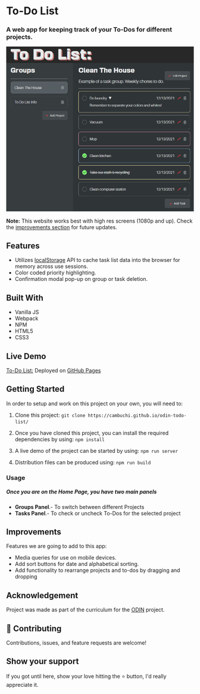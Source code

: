 
# To-Do List

### A web app for keeping track of your To-Dos for different projects. 

<div align="center"><img src="odin-todo-list-README-cover.png" alt="image" width="900" /></div>

**Note:** This website works best with high res screens (1080p and up). Check the [improvements section](#improvements) for future updates.

## Features

- Utilizes [localStorage](https://developer.mozilla.org/en-US/docs/Web/API/Window/localStorage) API to cache task list data into the browser for memory across use sessions.
- Color coded priority highlighting.
- Confirmation modal pop-up on group or task deletion.

## Built With 

- Vanilla JS
- Webpack
- NPM
- HTML5
- CSS3

## Live Demo

[To-Do List:](https://cambuchi.github.io/odin-todo-list/)
Deployed on [GitHub Pages](https://pages.github.com/)


## Getting Started

In order to setup and work on this project on your own, you will need to:

1. Clone this project:
`git clone https://cambuchi.github.io/odin-todo-list/`

2. Once you have cloned this project, you can install the required dependencies by using:
`npm install`

3. A live demo of the project can be started by using:
`npm run server`

4. Distribution files can be produced using:
`npm run build`

### Usage

##### Once you are on the Home Page, you have two main panels
- **Groups Panel**.- To switch between different Projects
- **Tasks Panel**.- To check or uncheck To-Dos for the selected project

## Improvements

Features we are going to add to this app:
- Media queries for use on mobile devices.
- Add sort buttons for date and alphabetical sorting.
- Add functionality to rearrange projects and to-dos by dragging and dropping

## Acknowledgement

Project was made as part of the curriculum for the [ODIN](https://www.theodinproject.com/) project.

## 🤝 Contributing

Contributions, issues, and feature requests are welcome!

## Show your support

If you got until here, show your love hitting the ⭐️ button, I'd really appreciate it.
